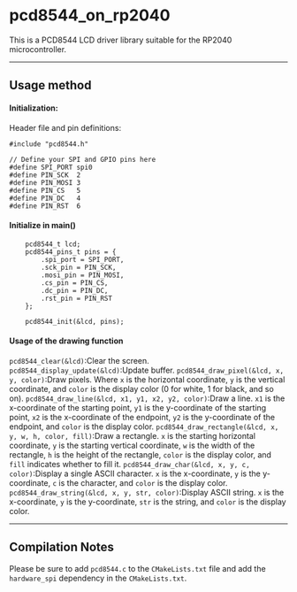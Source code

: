 # pcd8544_on_rp2040
This is a PCD8544 LCD driver library suitable for the RP2040 microcontroller.

***

## Usage method

#### Initialization:

Header file and pin definitions:
```
#include "pcd8544.h"

// Define your SPI and GPIO pins here
#define SPI_PORT spi0
#define PIN_SCK  2
#define PIN_MOSI 3
#define PIN_CS   5
#define PIN_DC   4
#define PIN_RST  6
```

#### Initialize in main()
```
    pcd8544_t lcd;
    pcd8544_pins_t pins = {
        .spi_port = SPI_PORT,
        .sck_pin = PIN_SCK,
        .mosi_pin = PIN_MOSI,
        .cs_pin = PIN_CS,
        .dc_pin = PIN_DC,
        .rst_pin = PIN_RST
    };

    pcd8544_init(&lcd, pins);
```

#### Usage of the drawing function
`pcd8544_clear(&lcd)`:Clear the screen.
`pcd8544_display_update(&lcd)`:Update buffer.
`pcd8544_draw_pixel(&lcd, x, y, color)`:Draw pixels. Where `x` is the horizontal coordinate, `y` is the vertical coordinate, and `color` is the display color (0 for white, 1 for black, and so on).
`pcd8544_draw_line(&lcd, x1, y1, x2, y2, color)`:Draw a line. `x1` is the x-coordinate of the starting point, `y1` is the y-coordinate of the starting point, `x2` is the x-coordinate of the endpoint, `y2` is the y-coordinate of the endpoint, and `color` is the display color.
`pcd8544_draw_rectangle(&lcd, x, y, w, h, color, fill)`:Draw a rectangle. `x` is the starting horizontal coordinate, `y` is the starting vertical coordinate, `w` is the width of the rectangle, `h` is the height of the rectangle, `color` is the display color, and `fill` indicates whether to fill it.
`pcd8544_draw_char(&lcd, x, y, c, color)`:Display a single ASCII character. `x` is the x-coordinate, `y` is the y-coordinate, `c` is the character, and `color` is the display color.
`pcd8544_draw_string(&lcd, x, y, str, color)`:Display ASCII string. `x` is the x-coordinate, `y` is the y-coordinate, `str` is the string, and `color` is the display color.

***

## Compilation Notes
Please be sure to add `pcd8544.c` to the `CMakeLists.txt` file and add the `hardware_spi` dependency in the `CMakeLists.txt`.
